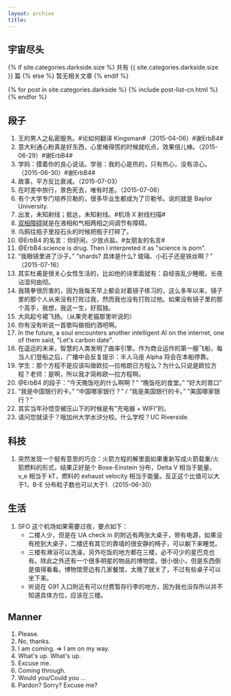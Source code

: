 ```yaml
---
layout: archive
title:
---
```





## 宇宙尽头


{% if site.categories.darkside.size %}
共有 {{ site.categories.darkside.size }} 篇
		{% else %}
暂无相关文章
		{% endif %}

<div class="tiles">
{% for post in site.categories.darkside %}
	{% include post-list-cn.html %}
{% endfor %}
</div><!-- /.tiles -->

## 段子

1. 王的男人之私密服务。#论如何翻译 Kingsman#（2015-04-06）#谢ErbB4#
2. 意大利通心粉真是好东西，心里堵得慌的时候就吃点，效果倍儿棒。（2015-06-29）#谢ErbB4#
3. 学妈：摸着你的良心说话。学爸：我的心是热的，只有热心，没有凉心。（2015-06-30）#谢ErbB4#
4. 故事，平方反比衰减。（2015-07-03）
5. 在时差中旅行，景色死去，唯有时差。（2015-07-06）
6. 有个大学专门培养贝勒的，很多毕业生都成为了贝勒爷。说的就是 Baylor University.
7. 出发，未知射线；抵达，未知射线。#机场 X 射线扫描#
8. [双相障碍](https://zh.wikipedia.org/wiki/%E8%BA%81%E9%AC%B1%E7%97%87)就是在液相和气相两相之间调节有障碍。
9. 乌鸦往瓶子里投石头的时候把瓶子打碎了。
10. @ErbB4 的名言：你好闲，少放点盐。#女朋友的名言#
11. @ErbB4:science is drug. Then I interpreted it as "science is porn".
12. “我眼镜里进了沙子。” “shards? 具体是什么? 玻璃、小石子还是铁丝啊？” （2015-07-16）
13. 其实杜甫是很关心女性生活的，比如他的诗里面就有：自经丧乱少睡眠，长夜沾湿何由彻。
14. 我猜拳很厉害的，因为我每天早上都会对着镜子练习的，这么多年以来，镜子里的那个人从来没有打败过我，然而我也没有打败过他。如果没有镜子里的那个高手，我想，我这一生，好孤独。
15. 大风起兮裙飞扬。（从果壳老猫那里听说的）
16. 你有没有听说一首歌叫做相约酒吧啊。
17. In the future, a soul encounters another intelligent AI on the internet, one of them said, "Let's carbon date".
18. 在遥远的未来，智慧的人类发明了曲率引擎。作为商业运作的第一艘飞船，每当人们登船之后，广播中会反复提示：半人马座 Alpha 将会在本船停靠。
19. 学生：那个方程不是应该叫做欧拉—拉格朗日方程么？为什么只说是欧拉方程？老师：是啊，所以我才简称欧—拉方程啊。
20. @ErbB4 的段子：“今天晚饭吃的什么啊啊？” “晚饭吃的食堂。” “好大的胃口” 
21. “我是中国银行的卡。” “中国哪家银行？” / “我是美国银行的卡。” “美国哪家银行？”
22. 其实当年孙悟空被压山下的时候是有“充电器 + WIFI”的。
23. 请问您就读于？哦加州大学水浒分校。什么学校？UC Riverside.


## 科技

1. 突然发现一个挺有意思的巧合：火箭方程的解里面如果重新写成火箭载重/火箭燃料的形式，结果正好是个 Bose-Einstein 分布，Delta V 相当于能量，v_e 相当于 kT，燃料的 exhaust velocity 相当于能量。反正这个比值可以大于1，B-E 分布粒子数也可以大于1.（2015-06-30）


## 生活

1. SFO 这个机场如果需要过夜，要点如下：
   * 二楼人少，但是在 UA check in 的附近有两张大桌子，带有电源，如果没有抢到大桌子，二楼还有其它的靠墙的很安静的椅子，可以躺下来睡觉。
   * 三楼有淋浴可以洗澡，另外吃饭的地方都在三楼，必不可少的星巴克也有。除此之外还有一个很多明星的物品的博物馆，很小很小，但是东西倒是值得看看。博物馆旁边有几家餐馆，太晚了就关了，不过有些桌子可以坐下来。
   * 听说在 G91 入口附近有可以付费暂存行李的地方，因为我也没存所以并不知道具体方位，应该在三楼。

## Manner

1. Please.
2. No, thanks.
3. I am coming. $\Rightarrow$ I am on my way.
4. What's up. What's up.
5. Excuse me.
6. Coming through.
7. Would you/Could you ...
8. Pardon? Sorry? Excuse me?
